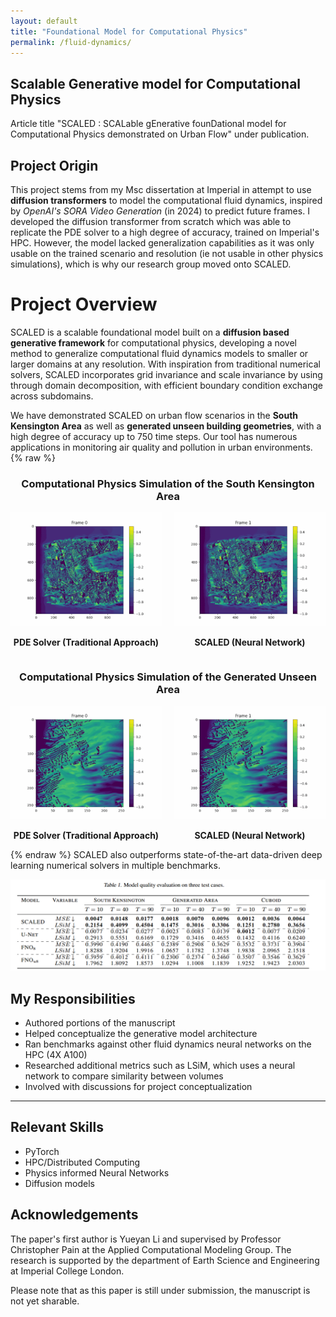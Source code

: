 ```yaml
---
layout: default
title: "Foundational Model for Computational Physics"
permalink: /fluid-dynamics/
---
```




## Scalable Generative model for Computational Physics
Article title "SCALED : SCALable gEnerative founDational model for Computational Physics demonstrated on Urban Flow" under publication.

## Project Origin
This project stems from my Msc dissertation at Imperial in attempt to use **diffusion transformers** to model the computational fluid dynamics, inspired by *OpenAI's SORA Video Generation* (in 2024) to predict future frames. I developed the diffusion transformer from scratch which was able to replicate the PDE solver to a high degree of accuracy, trained on Imperial's HPC. However, the model lacked generalization capabilities as it was only usable on the trained scenario and resolution (ie not usable in other physics simulations), which is why our research group moved onto SCALED. 

# Project Overview
SCALED is a scalable foundational model built on a **diffusion based generative framework** for computational physics, developing a novel method to generalize computational fluid dynamics models to smaller or larger domains at any resolution. With inspiration from traditional numerical solvers, SCALED incorporates grid invariance and scale invariance by using through domain decomposition, with efficient boundary condition exchange across subdomains. 

We have demonstrated SCALED on urban flow scenarios in the **South Kensington Area** as well as **generated unseen building geometries**, with a high degree of accuracy up to 750 time steps.  Our tool has numerous applications in monitoring air quality and pollution in urban environments.
{% raw %} 
<h3 style="text-align: center;">Computational Physics Simulation of the South Kensington Area</h3>

<div style="display: flex; justify-content: space-between; gap: 20px;">

  <div style="flex: 1; text-align: center;">
    <img src="/imgs/pde_x.gif" alt="Traditional Air flows" style="max-width: 100%;">
    <p><strong>PDE Solver (Traditional Approach)</strong></p>
  </div>

  <div style="flex: 1; text-align: center;">
    <img src="/imgs/ai_x.gif" alt="SCALED Air flows" style="max-width: 100%;">
    <p><strong>SCALED (Neural Network)</strong></p>
  </div>

</div>
<h3 style="text-align: center;">Computational Physics Simulation of the Generated Unseen Area</h3>

<div style="display: flex; justify-content: space-between; gap: 20px;">

  <div style="flex: 1; text-align: center;">
    <img src="/imgs/pde_x_gen.gif" alt="Traditional Air flows" style="max-width: 100%;">
    <p><strong>PDE Solver (Traditional Approach)</strong></p>
  </div>

  <div style="flex: 1; text-align: center;">
    <img src="/imgs/ai_x_gen.gif" alt="SCALED Air flows" style="max-width: 100%;">
    <p><strong>SCALED (Neural Network)</strong></p>
  </div>

</div>
{% endraw %} 
SCALED also outperforms state-of-the-art data-driven deep learning numerical solvers in multiple benchmarks.

![Benchmark Table](/imgs/cfd_table.png)

## My Responsibilities

- Authored portions of the manuscript
- Helped conceptualize the generative model architecture
- Ran benchmarks against other fluid dynamics neural networks on the HPC (4X A100)
- Researched additional metrics such as LSiM, which uses a neural network to compare similarity between volumes
- Involved with discussions for project conceptualization 

---

## Relevant Skills

- PyTorch
- HPC/Distributed Computing
- Physics informed Neural Networks
- Diffusion models

## Acknowledgements
The paper's first author is Yueyan Li and supervised by Professor Christopher Pain at the Applied Computational Modeling Group. The research is supported by the department of Earth Science and Engineering at Imperial College London. 

Please note that as this paper is still under submission, the manuscript is not yet sharable.

